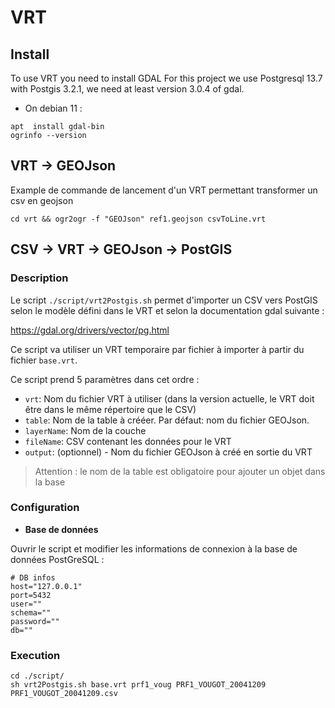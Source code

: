 # VRT

## Install
To use VRT you need to install GDAL
For this project we use Postgresql 13.7 with Postgis 3.2.1, we need at least version 3.0.4 of gdal.

* On debian 11 : 

```
apt  install gdal-bin
ogrinfo --version 
```

## VRT -> GEOJson

Example de commande de lancement d'un VRT permettant transformer un csv en geojson

```
cd vrt && ogr2ogr -f "GEOJson" ref1.geojson csvToLine.vrt
```

## CSV -> VRT -> GEOJson -> PostGIS

### Description

Le script `./script/vrt2Postgis.sh` permet d'importer un CSV vers PostGIS selon le modèle défini dans le VRT et selon la documentation gdal suivante : 

https://gdal.org/drivers/vector/pg.html

Ce script va utiliser un VRT temporaire par fichier à importer à partir du fichier `base.vrt`.

Ce script prend 5 paramètres dans cet ordre :
- `vrt`: Nom du fichier VRT à utiliser (dans la version actuelle, le VRT doit être dans le même répertoire que le CSV)
- `table`: Nom de la table à crééer. Par défaut: nom du fichier GEOJson.
- `layerName`: Nom de la couche
- `fileName`: CSV contenant les données pour le VRT 
- `output`: (optionnel) - Nom du fichier GEOJson à créé en sortie du VRT

> Attention : le nom de la table est obligatoire  pour ajouter un objet dans la base

### Configuration

- **Base de données**

Ouvrir le script et modifier les informations de connexion à la base de données PostGreSQL :

```
# DB infos
host="127.0.0.1"
port=5432
user=""
schema=""
password=""
db=""
```

### Execution

```
cd ./script/
sh vrt2Postgis.sh base.vrt prf1_voug PRF1_VOUGOT_20041209 PRF1_VOUGOT_20041209.csv
```

